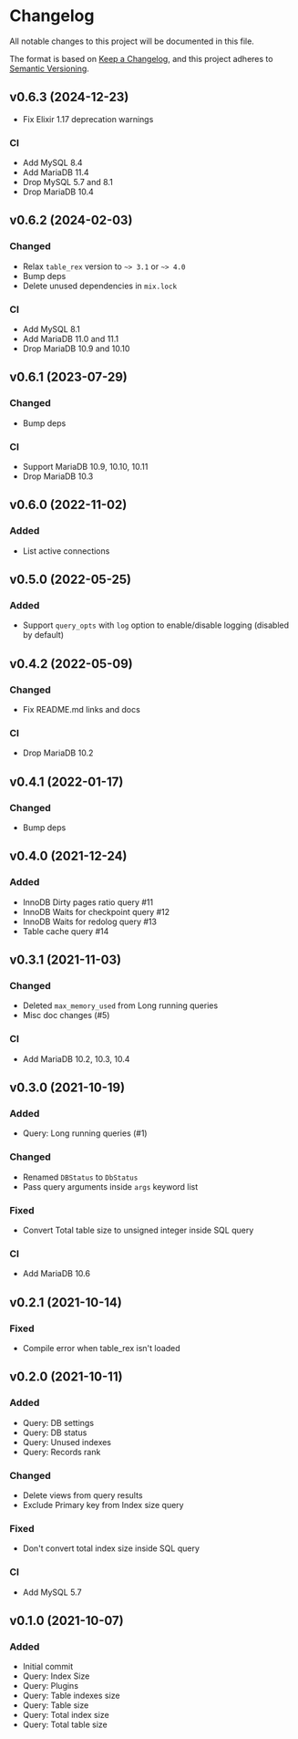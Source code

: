 # Changelog

All notable changes to this project will be documented in this file.

The format is based on [Keep a Changelog](https://keepachangelog.com/en/1.0.0/),
and this project adheres to [Semantic Versioning](https://semver.org/spec/v2.0.0.html).

## v0.6.3 (2024-12-23)
* Fix Elixir 1.17 deprecation warnings

### CI
* Add MySQL 8.4
* Add MariaDB 11.4
* Drop MySQL 5.7 and 8.1
* Drop MariaDB 10.4

## v0.6.2 (2024-02-03)
### Changed
* Relax `table_rex` version to `~> 3.1` or `~> 4.0`
* Bump deps
* Delete unused dependencies in `mix.lock`

### CI
* Add MySQL 8.1
* Add MariaDB 11.0 and 11.1
* Drop MariaDB 10.9 and 10.10

## v0.6.1 (2023-07-29)
### Changed
* Bump deps

### CI
* Support MariaDB 10.9, 10.10, 10.11
* Drop MariaDB 10.3

## v0.6.0 (2022-11-02)
### Added
* List active connections

## v0.5.0 (2022-05-25)
### Added
* Support `query_opts` with `log` option to enable/disable logging (disabled by default)

## v0.4.2 (2022-05-09)
### Changed
* Fix README.md links and docs

### CI
* Drop MariaDB 10.2

## v0.4.1 (2022-01-17)
### Changed
* Bump deps

## v0.4.0 (2021-12-24)
### Added
* InnoDB Dirty pages ratio query #11
* InnoDB Waits for checkpoint query #12
* InnoDB Waits for redolog query #13
* Table cache query #14

## v0.3.1 (2021-11-03)
### Changed
* Deleted `max_memory_used` from Long running queries
* Misc doc changes (#5)

### CI
* Add MariaDB 10.2, 10.3, 10.4

## v0.3.0 (2021-10-19)
### Added
* Query: Long running queries (#1)

### Changed
* Renamed `DBStatus` to `DbStatus`
* Pass query arguments inside `args` keyword list

### Fixed
* Convert Total table size to unsigned integer inside SQL query

### CI
* Add MariaDB 10.6

## v0.2.1 (2021-10-14)
### Fixed
* Compile error when table_rex isn't loaded

## v0.2.0 (2021-10-11)
### Added
* Query: DB settings
* Query: DB status
* Query: Unused indexes
* Query: Records rank

### Changed
* Delete views from query results
* Exclude Primary key from Index size query

### Fixed
* Don't convert total index size inside SQL query

### CI
* Add MySQL 5.7

## v0.1.0 (2021-10-07)
### Added
* Initial commit
* Query: Index Size
* Query: Plugins
* Query: Table indexes size
* Query: Table size
* Query: Total index size
* Query: Total table size
